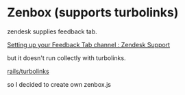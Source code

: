 # Zenbox (supports turbolinks)

zendesk supplies feedback tab.

[Setting up your Feedback Tab channel : Zendesk Support](https://support.zendesk.com/entries/20990726-Setting-up-your-Feedback-Tab-channel)

but it doesn't run collectly with turbolinks.

[rails/turbolinks](https://github.com/rails/turbolinks)

so I decided to create own zenbox.js
